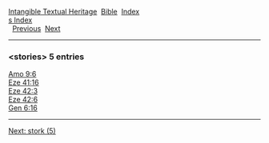 [Intangible Textual Heritage](../../index)  [Bible](../index) 
[Index](index)   
[s Index](_s_)  
  [Previous](c10967)  [Next](c10969) 

------------------------------------------------------------------------

### &lt;stories&gt; 5 entries

[Amo 9:6](../kjv/amo009.htm#006)  
[Eze 41:16](../kjv/eze041.htm#016)  
[Eze 42:3](../kjv/eze042.htm#003)  
[Eze 42:6](../kjv/eze042.htm#006)  
[Gen 6:16](../kjv/gen006.htm#016)  

------------------------------------------------------------------------

[Next: stork (5)](c10969)
